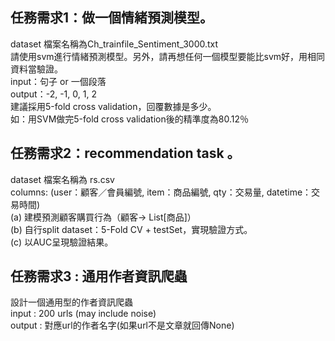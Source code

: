 ##  任務需求1：做一個情緒預測模型。
dataset 檔案名稱為Ch_trainfile_Sentiment_3000.txt  
請使用svm進行情緒預測模型。另外，請再想任何一個模型要能比svm好，用相同資料當驗證。  
input：句子 or 一個段落  
output：-2, -1, 0, 1, 2  
建議採用5-fold cross validation，回覆數據是多少。  
如：用SVM做完5-fold cross validation後的精準度為80.12％


## 任務需求2：recommendation task 。
dataset 檔案名稱為 rs.csv  
columns: (user：顧客／會員編號, item：商品編號, qty：交易量, datetime：交易時間)  
(a) 建模預測顧客購買行為（顧客-> List[商品]）  
(b) 自行split dataset：5-Fold CV + testSet，實現驗證方式。  
(c) 以AUC呈現驗證結果。

## 任務需求3 : 通用作者資訊爬蟲
設計一個通用型的作者資訊爬蟲  
input : 200 urls (may include noise)  
output : 對應url的作者名字(如果url不是文章就回傳None)